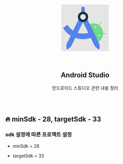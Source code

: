 <div align="center">
  <p>
    <img src="../README.assets/studio.png">
  </p>
  <br>
  <h2>Android Studio</h2>
  <p>안드로이드 스튜디오 관련 내용 정리</p>
  <br>
  <br>
</div>


## 🔥 minSdk - 28, targetSdk - 33

### sdk 설정에 따른 프로젝트 설정

- minSdk = 28

- targetSdk = 33


